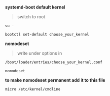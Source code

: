 **systemd-boot default kernel**

>switch to root

```
su -
```

```
bootctl set-default choose_your_kernel
```

**nomodeset**

>write under options in

`/boot/loader/entries/choose_your_kernel.conf`

```
nomodeset
```

**to make nomodeset permanent add it to this file**

```
micro /etc/kernel/cmdline
```